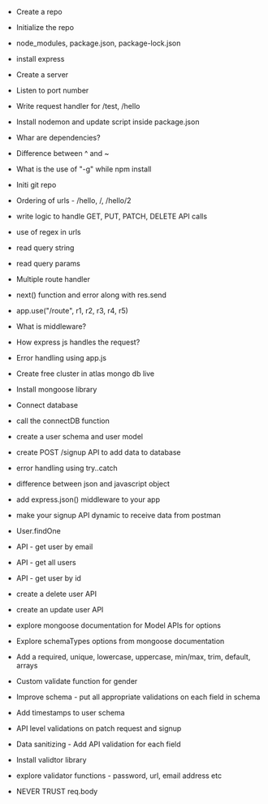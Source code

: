 - Create a repo
- Initialize the repo
- node_modules, package.json, package-lock.json
- install express
- Create a server
- Listen to port number
- Write request handler for /test, /hello
- Install nodemon and update script inside package.json
- Whar are dependencies?
- Difference between ^ and ~
- What is the use of "-g" while npm install

- Initi git repo
- Ordering of urls - /hello, /, /hello/2
- write logic to handle GET, PUT, PATCH, DELETE API calls
- use of regex in urls
- read query string
- read query params

- Multiple route handler
- next() function and error along with res.send
- app.use("/route", r1, r2, r3, r4, r5)
- What is middleware?
- How express js handles the request?
- Error handling using app.js

- Create free cluster in atlas mongo db live
- Install mongoose library
- Connect database
- call the connectDB function
- create a user schema and user model
- create POST /signup API to add data to database
- error handling using try..catch

- difference between json and javascript object
- add express.json() middleware to your app
- make your signup API dynamic to receive data from postman
- User.findOne
- API - get user by email
- API - get all users
- API - get user by id
- create a delete user API
- create an update user API
- explore mongoose documentation for Model APIs for options

- Explore schemaTypes options from mongoose documentation
- Add a required, unique, lowercase, uppercase, min/max, trim, default, arrays
- Custom validate function for gender
- Improve schema - put all appropriate validations on each field in schema
- Add timestamps to user schema
- API level validations on patch request and signup
- Data sanitizing - Add API validation for each field
- Install validtor library
- explore validator functions - password, url, email address etc
- NEVER TRUST req.body